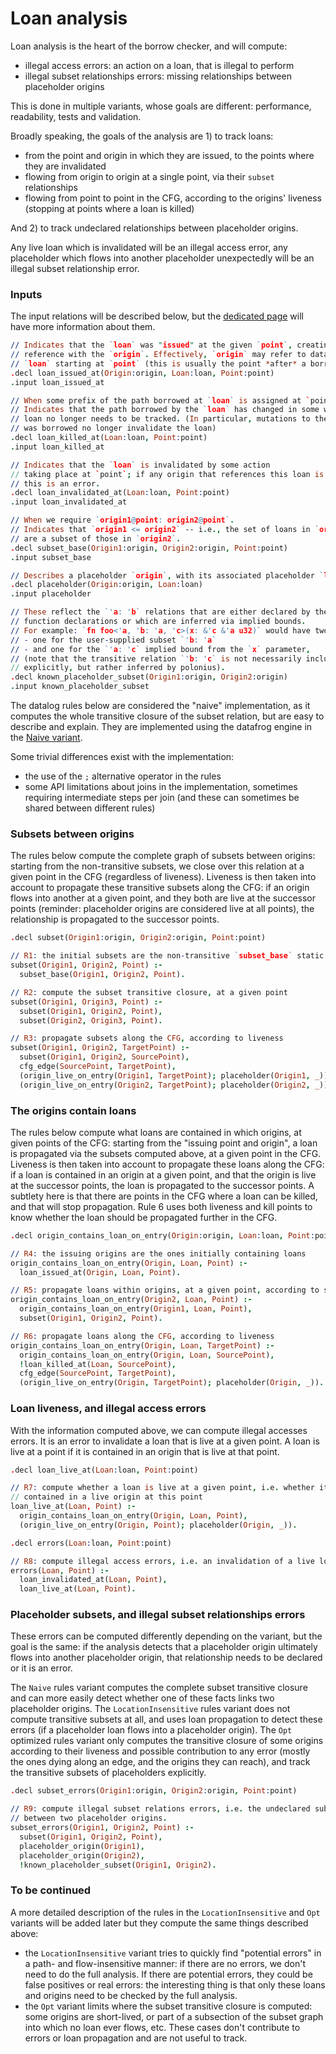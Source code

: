 # Loan analysis

Loan analysis is the heart of the borrow checker, and will compute:
- illegal access errors: an action on a loan, that is illegal to perform
- illegal subset relationships errors: missing relationships between placeholder origins

This is done in multiple variants, whose goals are different: performance, readability, tests and validation.

Broadly speaking, the goals of the analysis are 1) to track loans:
- from the point and origin in which they are issued, to the points where they are invalidated
- flowing from origin to origin at a single point, via their `subset` relationships
- flowing from point to point in the CFG, according to the origins' liveness (stopping at points where a loan is killed) 

And 2) to track undeclared relationships between placeholder origins.

Any live loan which is invalidated will be an illegal access error, any placeholder which flows into another placeholder unexpectedly will be an illegal subset relationship error.

### Inputs

The input relations will be described below, but the [dedicated page](./relations.md) will have more information about them.

```prolog
// Indicates that the `loan` was "issued" at the given `point`, creating a 
// reference with the `origin`. Effectively, `origin` may refer to data from
// `loan` starting at `point` (this is usually the point *after* a borrow rvalue).
.decl loan_issued_at(Origin:origin, Loan:loan, Point:point)
.input loan_issued_at

// When some prefix of the path borrowed at `loan` is assigned at `point`.
// Indicates that the path borrowed by the `loan` has changed in some way that the
// loan no longer needs to be tracked. (In particular, mutations to the path that
// was borrowed no longer invalidate the loan)
.decl loan_killed_at(Loan:loan, Point:point)
.input loan_killed_at

// Indicates that the `loan` is invalidated by some action
// taking place at `point`; if any origin that references this loan is live,
// this is an error.
.decl loan_invalidated_at(Loan:loan, Point:point)
.input loan_invalidated_at

// When we require `origin1@point: origin2@point`.
// Indicates that `origin1 <= origin2` -- i.e., the set of loans in `origin1`
// are a subset of those in `origin2`.
.decl subset_base(Origin1:origin, Origin2:origin, Point:point)
.input subset_base

// Describes a placeholder `origin`, with its associated placeholder `loan`.
.decl placeholder(Origin:origin, Loan:loan)
.input placeholder

// These reflect the `'a: 'b` relations that are either declared by the user on
// function declarations or which are inferred via implied bounds.
// For example: `fn foo<'a, 'b: 'a, 'c>(x: &'c &'a u32)` would have two entries:
// - one for the user-supplied subset `'b: 'a`
// - and one for the `'a: 'c` implied bound from the `x` parameter,
// (note that the transitive relation `'b: 'c` is not necessarily included
// explicitly, but rather inferred by polonius).
.decl known_placeholder_subset(Origin1:origin, Origin2:origin)
.input known_placeholder_subset
```

The datalog rules below are considered the "naive" implementation, as it computes the whole transitive closure of the subset relation, but are easy to describe and explain. They are implemented using the datafrog engine in the [Naive variant](https://github.com/rust-lang/polonius/blob/master/polonius-engine/src/output/naive.rs).

Some trivial differences exist with the implementation:
- the use of the `;` alternative operator in the rules
- some API limitations about joins in the implementation, sometimes requiring intermediate steps per join (and these can sometimes be shared between different rules)

### Subsets between origins

The rules below compute the complete graph of subsets between origins: starting from the non-transitive subsets, we close over this relation at a given point in the CFG (regardless of liveness). Liveness is then taken into account to propagate these transitive subsets along the CFG: if an origin flows into another at a given point, and they both are live at the successor points (reminder: placeholder origins are considered live at all points), the relationship is propagated to the successor points.

```prolog
.decl subset(Origin1:origin, Origin2:origin, Point:point)

// R1: the initial subsets are the non-transitive `subset_base` static input
subset(Origin1, Origin2, Point) :-
  subset_base(Origin1, Origin2, Point).

// R2: compute the subset transitive closure, at a given point
subset(Origin1, Origin3, Point) :-
  subset(Origin1, Origin2, Point),
  subset(Origin2, Origin3, Point).

// R3: propagate subsets along the CFG, according to liveness
subset(Origin1, Origin2, TargetPoint) :-
  subset(Origin1, Origin2, SourcePoint),
  cfg_edge(SourcePoint, TargetPoint),
  (origin_live_on_entry(Origin1, TargetPoint); placeholder(Origin1, _)),
  (origin_live_on_entry(Origin2, TargetPoint); placeholder(Origin2, _)).
```

### The origins contain loans

The rules below compute what loans are contained in which origins, at given points of the CFG: starting from the "issuing point and origin", a loan is propagated via the subsets computed above, at a given point in the CFG. Liveness is then taken into account to propagate these loans along the CFG: if a loan is contained in an origin at a given point, and that the origin is live at the successor points, the loan is propagated to the successor points. A subtlety here is that there are points in the CFG where a loan can be killed, and that will stop propagation. Rule 6 uses both liveness and kill points to know whether the loan should be propagated further in the CFG.

```prolog
.decl origin_contains_loan_on_entry(Origin:origin, Loan:loan, Point:point)

// R4: the issuing origins are the ones initially containing loans
origin_contains_loan_on_entry(Origin, Loan, Point) :-
  loan_issued_at(Origin, Loan, Point).

// R5: propagate loans within origins, at a given point, according to subsets
origin_contains_loan_on_entry(Origin2, Loan, Point) :-
  origin_contains_loan_on_entry(Origin1, Loan, Point),
  subset(Origin1, Origin2, Point).

// R6: propagate loans along the CFG, according to liveness
origin_contains_loan_on_entry(Origin, Loan, TargetPoint) :-
  origin_contains_loan_on_entry(Origin, Loan, SourcePoint),
  !loan_killed_at(Loan, SourcePoint),
  cfg_edge(SourcePoint, TargetPoint),
  (origin_live_on_entry(Origin, TargetPoint); placeholder(Origin, _)).
```

### Loan liveness, and illegal access errors

With the information computed above, we can compute illegal accesses errors. It is an error to invalidate a loan that is live at a given point. A loan is live at a point if it is contained in an origin that is live at that point.

```prolog
.decl loan_live_at(Loan:loan, Point:point)

// R7: compute whether a loan is live at a given point, i.e. whether it is
// contained in a live origin at this point
loan_live_at(Loan, Point) :-
  origin_contains_loan_on_entry(Origin, Loan, Point),
  (origin_live_on_entry(Origin, Point); placeholder(Origin, _)).

.decl errors(Loan:loan, Point:point)

// R8: compute illegal access errors, i.e. an invalidation of a live loan
errors(Loan, Point) :-
  loan_invalidated_at(Loan, Point),
  loan_live_at(Loan, Point).
```

### Placeholder subsets, and illegal subset relationships errors

These errors can be computed differently depending on the variant, but the goal is the same: if the analysis detects that a placeholder origin ultimately flows into another placeholder origin, that relationship needs to be declared or it is an error.

The `Naive` rules variant computes the complete subset transitive closure and can more easily detect whether one of these facts links two placeholder origins. The `LocationInsensitive` rules variant does not compute transitive subsets at all, and uses loan propagation to detect these errors (if a placeholder loan flows into a placeholder origin). The `Opt` optimized rules variant only computes the transitive closure of some origins according to their liveness and possible contribution to any error (mostly the ones dying along an edge, and the origins they can reach), and track the transitive subsets of placeholders explicitly.

```prolog
.decl subset_errors(Origin1:origin, Origin2:origin, Point:point)

// R9: compute illegal subset relations errors, i.e. the undeclared subsets
// between two placeholder origins.
subset_errors(Origin1, Origin2, Point) :-
  subset(Origin1, Origin2, Point),
  placeholder_origin(Origin1),
  placeholder_origin(Origin2),
  !known_placeholder_subset(Origin1, Origin2).
```

### To be continued

A more detailed description of the rules in the `LocationInsensitive` and `Opt` variants will be added later but they compute the same things described above:
- the `LocationInsensitive` variant tries to quickly find "potential errors" in a path- and flow-insensitive manner: if there are no errors, we don't need to do the full analysis. If there are potential errors, they could be false positives or real errors: the interesting thing is that only these loans and origins need to be checked by the full analysis.
- the `Opt` variant limits where the subset transitive closure is computed: some origins are short-lived, or part of a subsection of the subset graph into which no loan ever flows, etc. These cases don't contribute to errors or loan propagation and are not useful to track.
